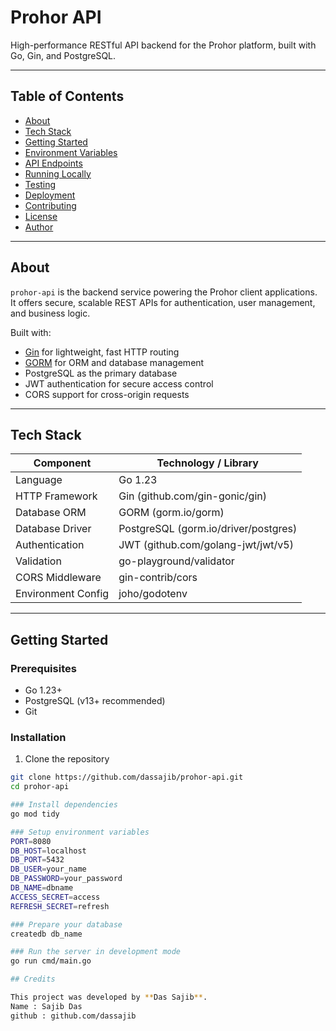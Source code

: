 # Prohor API

High-performance RESTful API backend for the Prohor platform, built with Go, Gin, and PostgreSQL.

---

## Table of Contents

- [About](#about)
- [Tech Stack](#tech-stack)
- [Getting Started](#getting-started)
- [Environment Variables](#environment-variables)
- [API Endpoints](#api-endpoints)
- [Running Locally](#running-locally)
- [Testing](#testing)
- [Deployment](#deployment)
- [Contributing](#contributing)
- [License](#license)
- [Author](#author)

---

## About

`prohor-api` is the backend service powering the Prohor client applications.  
It offers secure, scalable REST APIs for authentication, user management, and business logic.

Built with:

- [Gin](https://github.com/gin-gonic/gin) for lightweight, fast HTTP routing  
- [GORM](https://gorm.io) for ORM and database management  
- PostgreSQL as the primary database  
- JWT authentication for secure access control  
- CORS support for cross-origin requests  

---

## Tech Stack

| Component          | Technology / Library                  |
| ------------------ | ----------------------------------- |
| Language           | Go 1.23                            |
| HTTP Framework     | Gin (github.com/gin-gonic/gin)      |
| Database ORM       | GORM (gorm.io/gorm)                 |
| Database Driver    | PostgreSQL (gorm.io/driver/postgres)|
| Authentication     | JWT (github.com/golang-jwt/jwt/v5) |
| Validation         | go-playground/validator             |
| CORS Middleware    | gin-contrib/cors                    |
| Environment Config | joho/godotenv                      |

---

## Getting Started

### Prerequisites

- Go 1.23+
- PostgreSQL (v13+ recommended)
- Git

### Installation

1. Clone the repository

```bash
git clone https://github.com/dassajib/prohor-api.git
cd prohor-api

### Install dependencies
go mod tidy

### Setup environment variables
PORT=8080
DB_HOST=localhost
DB_PORT=5432
DB_USER=your_name
DB_PASSWORD=your_password
DB_NAME=dbname
ACCESS_SECRET=access
REFRESH_SECRET=refresh

### Prepare your database
createdb db_name

### Run the server in development mode
go run cmd/main.go

## Credits

This project was developed by **Das Sajib**.
Name : Sajib Das
github : github.com/dassajib

